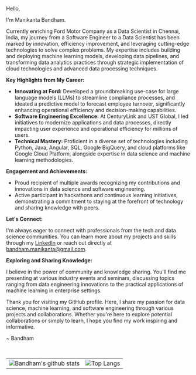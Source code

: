 Hello,

I'm Manikanta Bandham.

Currently enriching Ford Motor Company as a Data Scientist in Chennai, India, my journey from a Software Engineer to a Data Scientist has been marked by innovation, efficiency improvement, and leveraging cutting-edge technologies to solve complex problems. My expertise includes building and deploying machine learning models, developing data pipelines, and transforming data analytics practices through strategic implementation of cloud technologies and advanced data processing techniques.

**Key Highlights from My Career:**

- **Innovating at Ford:** Developed a groundbreaking use-case for large language models (LLMs) to streamline compliance processes, and ideated a predictive model to forecast employee turnover, significantly enhancing operational efficiency and decision-making capabilities.
- **Software Engineering Excellence:** At CenturyLink and UST Global, I led initiatives to modernize applications and data processes, directly impacting user experience and operational efficiency for millions of users.
- **Technical Mastery:** Proficient in a diverse set of technologies including Python, Java, Angular, SQL, Google BigQuery, and cloud platforms like Google Cloud Platform, alongside expertise in data science and machine learning methodologies.

**Engagement and Achievements:**

- Proud recipient of multiple awards recognizing my contributions and innovations in data science and software engineering.
- Active participant in hackathons and continuous learning initiatives, demonstrating a commitment to staying at the forefront of technology and sharing knowledge with peers.

**Let's Connect:**

I'm always eager to connect with professionals from the tech and data science communities. You can learn more about my projects and skills through my [LinkedIn](https://www.linkedin.com/in/bandhammanikanta/) or reach out directly at bandham.manikanta@gmail.com.

**Exploring and Sharing Knowledge:**

I believe in the power of community and knowledge sharing. You'll find me presenting at various industry events and seminars, discussing topics ranging from data engineering innovations to the practical applications of machine learning in enterprise settings.

Thank you for visiting my GitHub profile. Here, I share my passion for data science, machine learning, and software engineering through various projects and collaborations. Whether you're here to explore potential collaborations or simply to learn, I hope you find my work inspiring and informative.

~ Bandham

<br />

| | |
| ------------------------------------------------------------------------ | ------------------------------------------------------------- |
| ![Bandham's github stats](https://github-readme-stats.vercel.app/api?username=bandham-manikanta&show_icons=true&theme=algolia&count_private=true) | ![Top Langs](https://github-readme-stats.vercel.app/api/top-langs/?username=bandham-manikanta&theme=algolia) 


<br />
